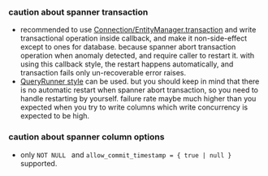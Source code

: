 ### caution about spanner transaction
- recommended to use [Connection/EntityManager.transaction](https://github.com/typeorm/typeorm/blob/master/docs/transactions.md#creating-and-using-transactions) and write transactional operation inside callback, and make it non-side-effect except to ones for database. because spanner abort transaction operation when anomaly detected, and require caller to restart it. with using this callback style, the restart happens automatically, and transaction fails only un-recoverable error raises.
- [QueryRunner style](https://github.com/typeorm/typeorm/blob/master/docs/transactions.md#using-queryrunner-to-create-and-control-state-of-single-database-connection) can be used. but you should keep in mind that there is no automatic restart when spanner abort transaction, so you need to handle restarting by yourself. failure rate maybe much higher than you expected when you try to write columns which write concurrency is expected to be high.

### caution about spanner column options
- only ```NOT NULL ``` and  ```allow_commit_timestamp = { true | null } ``` supported. 